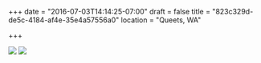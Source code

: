 +++
date = "2016-07-03T14:14:25-07:00"
draft = false
title = "823c329d-de5c-4184-af4e-35e4a57556a0"
location = "Queets, WA"

+++

![](https://d17enza3bfujl8.cloudfront.net/20160703_01_36.jpg)
![](https://d17enza3bfujl8.cloudfront.net/20160703_01_35.jpg)
